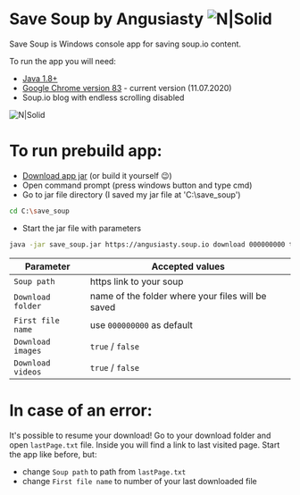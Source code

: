 # Save Soup by Angusiasty ![N|Solid](https://i.imgur.com/Wha8o59.jpg)

Save Soup is Windows console app for saving soup.io content.

To run the app you will need:
  - [Java 1.8+](https://www.java.com/en/download/)
  - [Google Chrome version 83](https://www.google.com/chrome/) - current version (11.07.2020)
  - Soup.io blog with endless scrolling disabled
  
  ![N|Solid](https://i.imgur.com/Oqyi3rW.png)

# To run prebuild app:

  - [Download app jar](https://drive.google.com/file/d/1HOOObq38P6pkItfo4UpipckladPpNuMa/view?usp=sharing) (or build it yourself 😉)
  - Open command prompt (press windows button and type cmd)
  - Go to jar file directory (I saved my jar file at 'C:\save_soup')
```sh
cd C:\save_soup
```
  - Start the jar file with parameters
```sh
java -jar save_soup.jar https://angusiasty.soup.io download 000000000 true false
```
| Parameter | Accepted values |
| ------ | ------ |
| ```Soup path``` | https link to your soup |
| ```Download folder``` | name of the folder where your files will be saved |
| ```First file name``` | use ```000000000``` as default |
| ```Download images``` | ```true``` / ```false``` |
| ```Download videos``` | ```true``` / ```false``` |



# In case of an error:
  It's possible to resume your download!
  Go to your download folder and open ```lastPage.txt``` file.
  Inside you will find a link to last visited page.
  Start the app like before, but:
  - change ```Soup path``` to path from ```lastPage.txt```
  - change ```First file name``` to number of your last downloaded file
